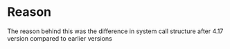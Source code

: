 # Reason 

The reason behind this was the difference in system call structure after 4.17 version compared to earlier versions
